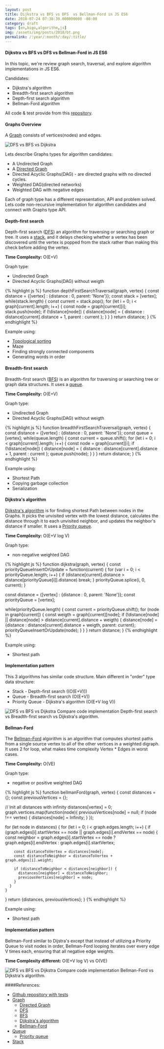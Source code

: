 ```yaml
---
layout: post
title: Dijkstra vs BFS vs DFS  vs Bellman-Ford in JS ES6
date: 2018-07-24 07:38:39.000000000 -08:00
category: draft
tags: [en,bigo,algorithm,js]
img: /assets/img/posts/2018/bt.png
permalink: /:year/:month/:day/:title/
---
```


#### Dijkstra vs BFS vs DFS vs Bellman-Ford in JS ES6

In this topic, we're review graph search, traversal, and explore algorithm implementations in JS ES6.

Candidates:
- Dijkstra's algorithm
- Breadth-first search algorithm
- Depth-first search algorithm
- Bellman-Ford algorithm

All code & test provide from this [repository](https://github.com/aldb/js_algorithms/).

#### Graphs Overview

A [Graph](https://en.wikipedia.org/wiki/Graph_(discrete_mathematics)) consists of vertices(nodes) and edges.

<img src="../../../../assets/img/posts/2018/graph_types.png" class="img-fluid" alt="DFS vs BFS vs Dijkstra">

Lets describe Graphs types for algorithm candidates:
 - A Undirected Graph
 - A [Directed Graph](https://en.wikipedia.org/wiki/Directed_graph)
  - Directed Acyclic Graphs(DAG) - are directed graphs with no directed cycles.
   - Weighted DAG(directed networks)
   - Weighted DAG with negative edges

Each of graph type has a different representation, API and problem solved.
Lets code non-recursive implementation for algorithm candidates and connect with Graphs type API.

#### Depth-first search

Depth-first search ([DFS](https://en.wikipedia.org/wiki/Depth-first_search)) an algorithm for traversing or searching graph or tree. It uses a [stack](https://en.wikipedia.org/wiki/Stack_(abstract_data_type)), and it delays checking whether a vertex has been discovered until the vertex is popped from the stack rather than making this check before adding the vertex.

<b>Time Complexity:</b> O(E+V)

Graph type: 
  -  Undirected Graph
  -  Directed Acyclic Graphs(DAG) without weigth

{% highlight js %}
function depthFirstSearchTraversal(graph, vertex) {
  const distance = {[vertex] : {distance : 0, parent: 'None'}};
  const stack    = [vertex];
  while(stack.length) {
    const current = stack.pop();
    for (let i = 0; i < graph[current].length; i++) {
      const node = graph[current][i];
      stack.push(node);
      if (!distance[node]) {
        distance[node] = {
          distance : distance[current].distance + 1,
          parent   : current
        };
      }
    }
  }
  return distance;
}
{% endhighlight %}

Example using:
- [Topological sorting](https://en.wikipedia.org/wiki/Topological_sorting)
- Maze
- Finding strongly connected components
- Generating words in order

#### Breadth-first search

Breadth-first search ([BFS](https://en.wikipedia.org/wiki/Breadth-first_search)) is an algorithm for traversing or searching tree or graph data structures. It uses a [queue](https://en.wikipedia.org/wiki/Queue_(abstract_data_type)).

<b>Time Complexity:</b> O(E+V)

Graph type: 
  -  Undirected Graph
  -  Directed Acyclic Graphs(DAG) without weigth

{% highlight js %}
function breadthFirstSearchTraversal(graph, vertex) {
  const distance = {[vertex] : {distance : 0, parent: 'None'}};
  const queue    = [vertex];
  while(queue.length) {
    const current = queue.shift();
    for (let i = 0; i < graph[current].length; i++) {
      const node = graph[current][i];
      if (!distance[node]) {
        distance[node] = {
          distance : distance[current].distance + 1,
          parent   : current
        };
        queue.push(node);
      }
    }
  }
  return distance;
}
{% endhighlight %}

Example using:
- Shortest Path
- Copying garbage collection
- Serialization

#### Dijkstra's algorithm

[Dijkstra's algorithm](https://en.wikipedia.org/wiki/Dijkstra%27s_algorithm) is for finding shortest Path between nodes in the Graphs. It picks the unvisited vertex with the lowest distance, calculates the distance through it to each unvisited neighbor, and updates the neighbor's distance if smaller. It uses a [Priority queue](https://en.wikipedia.org/wiki/Priority_queue).

<b>Time Complexity:</b> O(E+V log V)

Graph type: 
-  non-negative weighted DAG

{% highlight js %}
function dijkstra(graph, vertex) {
  const priorityQueueInsertOrUpdate = function(current) {
    for (var i = 0; i < priorityQueue.length; i++) {
      if (distance[current].distance > distance[priorityQueue[i]].distance) break;
    }
    priorityQueue.splice(i, 0, current);
  }

  const distance      = {[vertex] : {distance : 0, parent: 'None'}};
  const priorityQueue = [vertex];

  while(priorityQueue.length) {
    const current = priorityQueue.shift();
    for (node in graph[current]) {
      const weigth = graph[current][node];
      if (!distance[node] || distance[node] > distance[current].distance + weigth) {
        distance[node] = {distance : distance[current].distance + weigth, parent: current};
        priorityQueueInsertOrUpdate(node);
      }
    }
  }
  return distance;
}
{% endhighlight %}

Example using:
- Shortest path

#### Implementation pattern

This 3 algorithms has similar code structure. Main different in "order" type data structure: 
  - Stack - Depth-first search ((O(E+V)))
  - Queue - Breadth-first search (O(E+V))
  - Priority Queue -  Dijkstra's algorithm (O(E+V log V))

<img src="../../../../assets/img/posts/2018/DFSvsBFSvsDijkstra.png" class="img-fluid" alt="DFS vs BFS vs Dijkstra">
Compare code implementation Depth-first search vs Breadth-first search vs Dijkstra's algorithm.

#### Bellman-Ford

The [Bellman–Ford](https://en.wikipedia.org/wiki/Bellman%E2%80%93Ford_algorithm) algorithm is an algorithm that computes shortest paths from a single source vertex to all of the other vertices in a weighted digraph.
It uses 2 for loop, what makes time complexity Vertex * Edges in worst cases.

<b>Time Complexity:</b> O(VE)

Graph type: 
- negative or positive weighted DAG

{% highlight js %}
function bellmanFord(graph, vertex) {
  const distances        = {};
  const previousVertices = {};

  // Init all distances with infinity
  distances[vertex] = 0;
  graph.vertices.map(function(node){
    previousVertices[node] = null;
    if (node !== vertex) {
      distances[node] = Infinity;
    }
  });

  for (let node in distances) {
    for (let i = 0; i < graph.edges.length; i++) {
      if (graph.edges[i].startVertex == node || graph.edges[i].endVertex == node) {
        const neighbor = graph.edges[i].startVertex == node ? graph.edges[i].endVertex : graph.edges[i].startVertex;

        const distanceToVertex = distances[node];
        const distanceToNeighbor = distanceToVertex + graph.edges[i].weight;

        if (distanceToNeighbor < distances[neighbor]) {
          distances[neighbor] = distanceToNeighbor;
          previousVertices[neighbor] = node;
        }
      }
    }
  }
  return {distances, previousVertices};
}
{% endhighlight %}

Example using:
- Shortest path

#### Implementation pattern

Bellman-Ford similar to Dijstra's except that instead of utilizing a Priority Queue to visit nodes in order, Bellman-Ford looping iterates over every edge V times each, ensuring that all negative edge weights.

<b>Time Complexity different:</b> O(E+V log V) vs O(VE)

<img src="../../../../assets/img/posts/2018/Bellman-FordvsDijkstra.png" class="img-fluid" alt="DFS vs BFS vs Dijkstra">
Compare code implementation Bellman-Ford vs Dijkstra's algorithm.

####References:

- [Github repository with tests](https://github.com/aldb/js_algorithms/)
- [Graph](https://en.wikipedia.org/wiki/Graph_(discrete_mathematics))
  - [Directed Graph](https://en.wikipedia.org/wiki/Directed_graph)
  - [DFS](https://en.wikipedia.org/wiki/Depth-first_search)
  - [BFS](https://en.wikipedia.org/wiki/Breadth-first_search)
  - [Dijkstra's algorithm](https://en.wikipedia.org/wiki/Dijkstra%27s_algorithm)
  - [Bellman–Ford](https://en.wikipedia.org/wiki/Bellman%E2%80%93Ford_algorithm)
- [Queue](https://en.wikipedia.org/wiki/Queue_(abstract_data_type))
  - [Priority queue](https://en.wikipedia.org/wiki/Priority_queue)
- [Stack](https://en.wikipedia.org/wiki/Stack_(abstract_data_type))